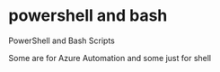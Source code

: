 # powershell and bash
PowerShell and Bash Scripts

Some are for Azure Automation and some just for shell
